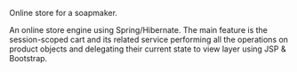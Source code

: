 Online store for a soapmaker.

An online store engine using Spring/Hibernate. The main feature is the session-scoped cart and its related service performing all the operations on product objects and delegating their current state to view layer using JSP & Bootstrap.